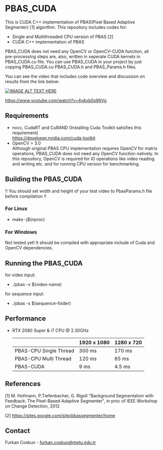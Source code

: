 # PBAS_CUDA
This is CUDA C++ implementation of PBAS(Pixel Based Adaptive Segmenter) [1] algorithm. This repository includes codes for:
* Single and Multithreaded CPU version of PBAS [2]
* CUDA C++ implementation of PBAS

PBAS_CUDA does not need any OpenCV or OpenCV-CUDA function, all pre-processing steps are, also, written in seperate CUDA kernels in PBAS_CUDA.cu file. You can use PBAS_CUDA in your project by just copying PBAS_CUDA.cu PBAS_CUDA.h and PBAS_Params.h files.  

You can see the video that includes code overview and discussion on results from the link below:  

[![IMAGE ALT TEXT HERE](https://img.youtube.com/vi/4vAxb0s96Vg/0.jpg)](https://www.youtube.com/watch?v=4vAxb0s96Vg)  

https://www.youtube.com/watch?v=4vAxb0s96Vg

## Requirements
* nvcc, CudaRT and CuRAND (Installing Cuda Toolkit satisfies this requirement)  
https://developer.nvidia.com/cuda-toolkit
* OpenCV > 3.0  
Although original PBAS CPU implementation requires OpenCV for matrix operations, PBAS_CUDA does not need any OpenCV function natively. In this repository, OpenCV is required for IO operations like video reading and writing etc. and for running CPU version for benchmarking.



## Building the PBAS_CUDA
!! You should set width and height of your test video to PbasParams.h file before compilation !!  

### For Linux
* make -j$(nproc)  

### For Windows
Not tested yet! It should be compiled with appropriate include of Cuda and OpenCV dependencies.

## Running the PBAS_CUDA
for video input:
* ./pbas -v $(video-name)  

for sequence input:
* ./pbas -s $(sequence-folder)

## Performance
* RTX 2080 Super & i7 CPU @ 2.30GHz 
  
  |   | 1920 x 1080 | 1280 x 720 |
  | ------------- | ------------- |  ------------- |
  | PBAS-CPU Single Thread  | 300 ms  |  170 ms  |
  | PBAS-CPU Multi Thread   | 120 ms  |  65 ms  |
  | PBAS-CUDA   | 9 ms  |  4.5 ms  |
  
## References
[1] M. Hofmann, P.Tiefenbacher, G. Rigoll "Background Segmentation with Feedback: The Pixel-Based Adaptive Segmenter", in proc of IEEE Workshop on Change Detection, 2012  

[2] https://sites.google.com/site/pbassegmenter/home

## Contact
Furkan Coskun - furkan.coskun@metu.edu.tr